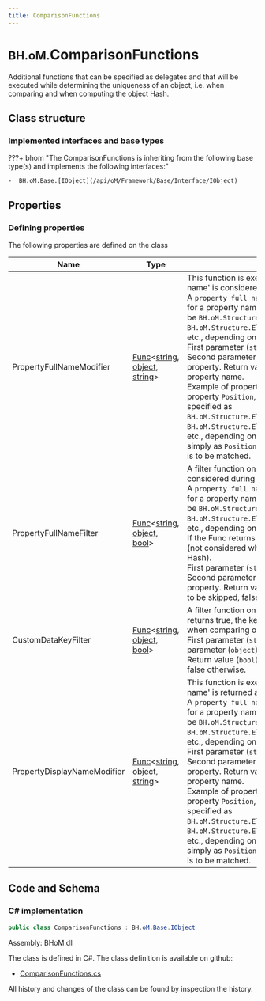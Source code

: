 ```yaml
---
title: ComparisonFunctions
---
```


# <small>BH.oM.</small>**ComparisonFunctions**

Additional functions that can be specified as delegates and that will be executed while determining the uniqueness of an object, i.e. when comparing and when computing the object Hash.

## Class structure

### Implemented interfaces and base types

???+ bhom "The ComparisonFunctions is inheriting from the following base type(s) and implements the following interfaces:"

    -  BH.oM.Base.[IObject](/api/oM/Framework/Base/Interface/IObject)


## Properties



### Defining properties

The following properties are defined on the class

| Name             | Type             | Description      | Quantity         |
|------------------|------------------|------------------|------------------|
| PropertyFullNameModifier | [Func](https://learn.microsoft.com/en-us/dotnet/api/System.Func-3?view=netstandard-2.0)&lt;[string](https://learn.microsoft.com/en-us/dotnet/api/System.String?view=netstandard-2.0), [object](https://learn.microsoft.com/en-us/dotnet/api/System.Object?view=netstandard-2.0), [string](https://learn.microsoft.com/en-us/dotnet/api/System.String?view=netstandard-2.0)&gt; | This function is executed every time a 'property full name' is considered, and it modifies it.<br>A `property full name` is the full property path, e.g. for a property named `Position`, the full name could be `BH.oM.Structure.Elements.Node.Position` or `BH.oM.Structure.Elements.Bar.StartNode.Position`, etc., depending on the object being considered.<br>First parameter (`string`): property full name. Second parameter (`object`): the object holding this property. Return value (`string`): the modified property name.<br>Example of property path: if interested in the property `Position`, the property path can be specified as `BH.oM.Structure.Elements.Node.Position` or `BH.oM.Structure.Elements.Bar.StartNode.Position`, etc., depending on the object being considered, or simply as `Position` if any property named as such is to be matched. | - |
| PropertyFullNameFilter | [Func](https://learn.microsoft.com/en-us/dotnet/api/System.Func-3?view=netstandard-2.0)&lt;[string](https://learn.microsoft.com/en-us/dotnet/api/System.String?view=netstandard-2.0), [object](https://learn.microsoft.com/en-us/dotnet/api/System.Object?view=netstandard-2.0), [bool](https://learn.microsoft.com/en-us/dotnet/api/System.Boolean?view=netstandard-2.0)&gt; | A filter function on each 'property full name' being considered during comparison.<br>A `property full name` is the full property path, e.g. for a property named `Position`, the full name could be `BH.oM.Structure.Elements.Node.Position` or `BH.oM.Structure.Elements.Bar.StartNode.Position`, etc., depending on the object being considered.<br>If the Func returns true, the property is skipped (not considered when comparing or computing the Hash).<br>First parameter (`string`): property full name. Second parameter (`object`): the object holding this property. Return value (`bool`): true if the property is to be skipped, false otherwise. | - |
| CustomDataKeyFilter | [Func](https://learn.microsoft.com/en-us/dotnet/api/System.Func-3?view=netstandard-2.0)&lt;[string](https://learn.microsoft.com/en-us/dotnet/api/System.String?view=netstandard-2.0), [object](https://learn.microsoft.com/en-us/dotnet/api/System.Object?view=netstandard-2.0), [bool](https://learn.microsoft.com/en-us/dotnet/api/System.Boolean?view=netstandard-2.0)&gt; | A filter function on CustomData keys. If the Func returns true, the key is skipped (not considered when comparing or computing the Hash).<br>First parameter (`string`): Custom Data key. Second parameter (`object`): the CustomData dictionary. Return value (`bool`): true if the key is to be skipped, false otherwise. | - |
| PropertyDisplayNameModifier | [Func](https://learn.microsoft.com/en-us/dotnet/api/System.Func-3?view=netstandard-2.0)&lt;[string](https://learn.microsoft.com/en-us/dotnet/api/System.String?view=netstandard-2.0), [object](https://learn.microsoft.com/en-us/dotnet/api/System.Object?view=netstandard-2.0), [string](https://learn.microsoft.com/en-us/dotnet/api/System.String?view=netstandard-2.0)&gt; | This function is executed before a 'property full name' is returned as a difference, and it modifies it.<br>A `property full name` is the full property path, e.g. for a property named `Position`, the full name could be `BH.oM.Structure.Elements.Node.Position` or `BH.oM.Structure.Elements.Bar.StartNode.Position`, etc., depending on the object being considered.<br>First parameter (`string`): property full name. Second parameter (`object`): the object holding this property. Return value (`string`): the modified property name.<br>Example of property path: if interested in the property `Position`, the property path can be specified as `BH.oM.Structure.Elements.Node.Position` or `BH.oM.Structure.Elements.Bar.StartNode.Position`, etc., depending on the object being considered, or simply as `Position` if any property named as such is to be matched. | - |


## Code and Schema

### C# implementation

``` C# title="C#"
public class ComparisonFunctions : BH.oM.Base.IObject
```

Assembly: BHoM.dll

The class is defined in C#. The class definition is available on github:

- [ComparisonFunctions.cs](https://github.com/BHoM/BHoM/blob/develop/BHoM/ComparisonFunctions.cs)

All history and changes of the class can be found by inspection the history.
